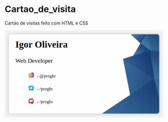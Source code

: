 # Cartao_de_visita

Cartão de visitas feito com HTML e CSS

<img src="assets/Card_feito.png" alt="Texto Alternativo">
